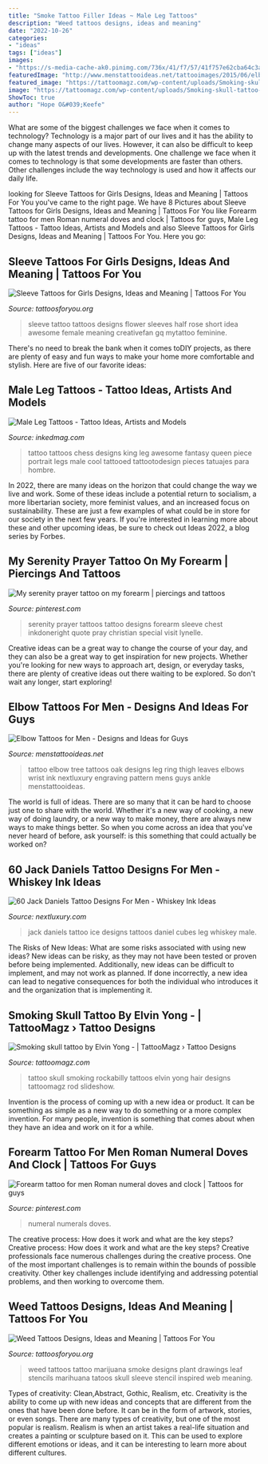 ```yaml
---
title: "Smoke Tattoo Filler Ideas ~ Male Leg Tattoos"
description: "Weed tattoos designs, ideas and meaning"
date: "2022-10-26"
categories:
- "ideas"
tags: ["ideas"]
images:
- "https://s-media-cache-ak0.pinimg.com/736x/41/f7/57/41f757e62cba64c3abd35d985038d418.jpg"
featuredImage: "http://www.menstattooideas.net/tattooimages/2015/06/elbow-tattoos-22.jpg"
featured_image: "https://tattoomagz.com/wp-content/uploads/Smoking-skull-tattoo-by-Elvin-Yong.jpg"
image: "https://tattoomagz.com/wp-content/uploads/Smoking-skull-tattoo-by-Elvin-Yong.jpg"
ShowToc: true
author: "Hope O&#039;Keefe"
---
```



What are some of the biggest challenges we face when it comes to technology?
Technology is a major part of our lives and it has the ability to change many aspects of our lives. However, it can also be difficult to keep up with the latest trends and developments. One challenge we face when it comes to technology is that some developments are faster than others. Other challenges include the way technology is used and how it affects our daily life.

	

		
looking for Sleeve Tattoos for Girls Designs, Ideas and Meaning | Tattoos For You you've came to the right page. We have 8 Pictures about Sleeve Tattoos for Girls Designs, Ideas and Meaning | Tattoos For You like Forearm tattoo for men Roman numeral doves and clock | Tattoos for guys, Male Leg Tattoos - Tattoo Ideas, Artists and Models and also Sleeve Tattoos for Girls Designs, Ideas and Meaning | Tattoos For You. Here you go:
		
    
## Sleeve Tattoos For Girls Designs, Ideas And Meaning | Tattoos For You

<img loading=lazy src="https://www.tattoosforyou.org/wp-content/uploads/2017/07/Awesome-Sleeve-Tattoos-for-Girls.jpg" onerror="this.onerror=null;this.src='https://tse1.mm.bing.net/th?id=OIP.XJrUgWL0if1hsn1QKtyMIgHaNU&amp;pid=15.1';" alt="Sleeve Tattoos for Girls Designs, Ideas and Meaning | Tattoos For You">

_Source: tattoosforyou.org_

>sleeve tattoo tattoos designs flower sleeves half rose short idea awesome female meaning creativefan gq mytattoo feminine. 

	

There's no need to break the bank when it comes toDIY projects, as there are plenty of easy and fun ways to make your home more comfortable and stylish. Here are five of our favorite ideas: 

    
## Male Leg Tattoos - Tattoo Ideas, Artists And Models

<img loading=lazy src="https://www.inkedmag.com/.image/t_share/MTU5MDMyNTUyNzgyMTEyNDA1/legfeature.jpg" onerror="this.onerror=null;this.src='https://tse4.mm.bing.net/th?id=OIP.ykXwUfohYEetROKWlWq_bQHaHa&amp;pid=15.1';" alt="Male Leg Tattoos - Tattoo Ideas, Artists and Models">

_Source: inkedmag.com_

>tattoo tattoos chess designs king leg awesome fantasy queen piece portrait legs male cool tattooed tattootodesign pieces tatuajes para hombre. 

	

In 2022, there are many ideas on the horizon that could change the way we live and work. Some of these ideas include a potential return to socialism, a more libertarian society, more feminist values, and an increased focus on sustainability. These are just a few examples of what could be in store for our society in the next few years. If you're interested in learning more about these and other upcoming ideas, be sure to check out Ideas 2022, a blog series by Forbes.

    
## My Serenity Prayer Tattoo On My Forearm | Piercings And Tattoos

<img loading=lazy src="https://s-media-cache-ak0.pinimg.com/736x/41/f7/57/41f757e62cba64c3abd35d985038d418.jpg" onerror="this.onerror=null;this.src='https://tse2.mm.bing.net/th?id=OIP.NkEXyyiiqoSgM-vgUuMBJQHaJ6&amp;pid=15.1';" alt="My serenity prayer tattoo on my forearm | piercings and tattoos">

_Source: pinterest.com_

>serenity prayer tattoos tattoo designs forearm sleeve chest inkdoneright quote pray christian special visit lynelle. 

	

Creative ideas can be a great way to change the course of your day, and they can also be a great way to get inspiration for new projects. Whether you're looking for new ways to approach art, design, or everyday tasks, there are plenty of creative ideas out there waiting to be explored. So don't wait any longer, start exploring!

    
## Elbow Tattoos For Men - Designs And Ideas For Guys

<img loading=lazy src="http://www.menstattooideas.net/tattooimages/2015/06/elbow-tattoos-22.jpg" onerror="this.onerror=null;this.src='https://tse2.mm.bing.net/th?id=OIP.KLlBlA5Smm0jIFjS-2EamgHaIi&amp;pid=15.1';" alt="Elbow Tattoos for Men - Designs and Ideas for Guys">

_Source: menstattooideas.net_

>tattoo elbow tree tattoos oak designs leg ring thigh leaves elbows wrist ink nextluxury engraving pattern mens guys ankle menstattooideas. 

	

The world is full of ideas. There are so many that it can be hard to choose just one to share with the world. Whether it's a new way of cooking, a new way of doing laundry, or a new way to make money, there are always new ways to make things better. So when you come across an idea that you've never heard of before, ask yourself: is this something that could actually be worked on?

    
## 60 Jack Daniels Tattoo Designs For Men - Whiskey Ink Ideas

<img loading=lazy src="http://nextluxury.com/wp-content/uploads/falling-ice-cubes-male-jack-daniels-leg-tattoos.jpg" onerror="this.onerror=null;this.src='https://tse4.mm.bing.net/th?id=OIP.PLkQz7XZxzvvp-Fz4yr9OAHaKr&amp;pid=15.1';" alt="60 Jack Daniels Tattoo Designs For Men - Whiskey Ink Ideas">

_Source: nextluxury.com_

>jack daniels tattoo ice designs tattoos daniel cubes leg whiskey male. 

	

The Risks of New Ideas: What are some risks associated with using new ideas?
New ideas can be risky, as they may not have been tested or proven before being implemented. Additionally, new ideas can be difficult to implement, and may not work as planned. If done incorrectly, a new idea can lead to negative consequences for both the individual who introduces it and the organization that is implementing it.

    
## Smoking Skull Tattoo By Elvin Yong - | TattooMagz › Tattoo Designs

<img loading=lazy src="https://tattoomagz.com/wp-content/uploads/Smoking-skull-tattoo-by-Elvin-Yong.jpg" onerror="this.onerror=null;this.src='https://tse1.mm.bing.net/th?id=OIP.30wQjulIvsnfKp_cX5oyAQAAAA&amp;pid=15.1';" alt="Smoking skull tattoo by Elvin Yong - | TattooMagz › Tattoo Designs">

_Source: tattoomagz.com_

>tattoo skull smoking rockabilly tattoos elvin yong hair designs tattoomagz rod slideshow. 

	

Invention is the process of coming up with a new idea or product. It can be something as simple as a new way to do something or a more complex invention. For many people, invention is something that comes about when they have an idea and work on it for a while.

    
## Forearm Tattoo For Men Roman Numeral Doves And Clock | Tattoos For Guys

<img loading=lazy src="https://i.pinimg.com/736x/ff/37/8d/ff378d6678147794cb9376af2ca67953.jpg" onerror="this.onerror=null;this.src='https://tse1.mm.bing.net/th?id=OIP.FPK5R0Ymtix5U2rB7gVrewHaJ3&amp;pid=15.1';" alt="Forearm tattoo for men Roman numeral doves and clock | Tattoos for guys">

_Source: pinterest.com_

>numeral numerals doves. 

	

The creative process: How does it work and what are the key steps?
Creative process: How does it work and what are the key steps?
Creative professionals face numerous challenges during the creative process. One of the most important challenges is to remain within the bounds of possible creativity. Other key challenges include identifying and addressing potential problems, and then working to overcome them.

    
## Weed Tattoos Designs, Ideas And Meaning | Tattoos For You

<img loading=lazy src="https://www.tattoosforyou.org/wp-content/uploads/2016/05/Weed-Tattoos-300x300.jpg" onerror="this.onerror=null;this.src='https://tse2.mm.bing.net/th?id=OIP.-pL6KrRu4PA1eSgCWlFeagAAAA&amp;pid=15.1';" alt="Weed Tattoos Designs, Ideas and Meaning | Tattoos For You">

_Source: tattoosforyou.org_

>weed tattoos tattoo marijuana smoke designs plant drawings leaf stencils marihuana tatoos skull sleeve stencil inspired web meaning. 

	

Types of creativity: Clean,Abstract, Gothic, Realism, etc.
Creativity is the ability to come up with new ideas and concepts that are different from the ones that have been done before. It can be in the form of artwork, stories, or even songs. There are many types of creativity, but one of the most popular is realism. Realism is when an artist takes a real-life situation and creates a painting or sculpture based on it. This can be used to explore different emotions or ideas, and it can be interesting to learn more about different cultures.

